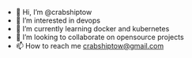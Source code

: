- 👋 Hi, I’m @crabshiptow
- 👀 I’m interested in devops
- 🌱 I’m currently learning docker and kubernetes
- 💞️ I’m looking to collaborate on opensource projects
- 📫 How to reach me crabshiptow@gmail.com

<!---
crabshiptow/crabshiptow is a ✨ special ✨ repository because its `README.md` (this file) appears on your GitHub profile.
You can click the Preview link to take a look at your changes.
--->
